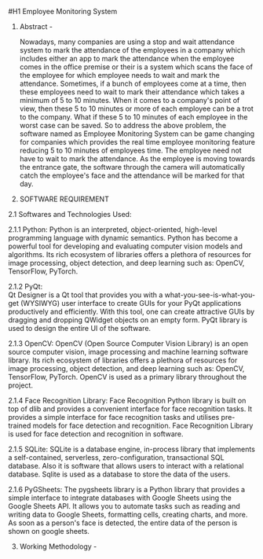 #H1 Employee Monitoring System

1. Abstract -
   
   Nowadays, many companies are using a stop and wait attendance system to mark the attendance of the employees in a company which 
   includes either an app to mark the attendance when the employee comes in the office premise or their is a system which scans the face 
   of the employee for which employee needs to wait and mark the attendance. Sometimes, if a bunch of employees come at a time, then 
   these employees need to wait to mark their attendance which takes a minimum of 5 to 10 minutes. When it comes to a company's point of 
   view, then these 5 to 10 minutes or more of each employee can be a trot to the company. What if these 5 to 10 minutes of each employee 
   in the worst case can be saved. So to address the above problem, the software named as Employee Monitoring System can be game changing 
   for companies which provides the real time employee monitoring feature reducing 5 to 10 minutes of employees time. The employee need 
   not have to wait to mark the attendance. As the employee is moving towards the entrance gate, the software through the camera will 
   automatically catch the employee's face and the attendance will be marked for that day.

2. SOFTWARE REQUIREMENT

2.1 Softwares and Technologies Used:

2.1.1 Python: 
Python is an interpreted, object-oriented, high-level programming language with dynamic semantics. Python has become a powerful tool for developing and evaluating computer vision models and algorithms. Its rich ecosystem of libraries offers a plethora of resources for image processing, object detection, and deep learning such as: OpenCV, TensorFlow, PyTorch.

2.1.2 PyQt:  
Qt Designer is a Qt tool that provides you with a what-you-see-is-what-you-get (WYSIWYG) user interface to create GUIs for your PyQt applications productively and efficiently. With this tool, one can create attractive GUIs by dragging and dropping QWidget objects on an empty form. PyQt library is used to design the entire UI of the software.


2.1.3  OpenCV:
OpenCV (Open Source Computer Vision Library) is an open source computer vision, image processing  and machine learning software library. Its rich ecosystem of libraries offers a plethora of resources for image processing, object detection, and deep learning such as: OpenCV, TensorFlow, PyTorch. OpenCV is used as a primary library throughout the project.


2.1.4  Face Recognition Library:
Face Recognition Python library is built on top of dlib and provides a convenient interface for face recognition tasks. It provides a simple interface for face recognition tasks and utilises pre-trained models for face detection and recognition. Face Recognition Library is used for face detection and recognition in software.


2.1.5  SQLite:
SQLite is a database engine, in-process library that implements a self-contained, serverless, zero-configuration, transactional SQL database. Also it is software that allows users to interact with a relational database. Sqlite is used as a database to store the data of the users.


2.1.6  PyGSheets:
The pygsheets library is a Python library that provides a simple interface to integrate databases with Google Sheets using the Google Sheets API. It allows you to automate tasks such as reading and writing data to Google Sheets, formatting cells, creating charts, and more. As soon as a person's face is detected, the entire data of the person is shown on google sheets.



3. Working Methodology - 

